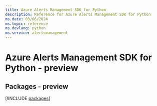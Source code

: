 ```yaml
---
title: Azure Alerts Management SDK for Python
description: Reference for Azure Alerts Management SDK for Python
ms.date: 03/06/2024
ms.topic: reference
ms.devlang: python
ms.service: alertsmanagement
---
```

# Azure Alerts Management SDK for Python - preview
## Packages - preview
[!INCLUDE [packages](alerts-management-index.md)]